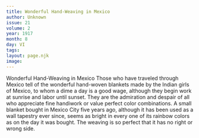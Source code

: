 ```yaml
---
title: Wonderful Hand-Weaving in Mexico
author: Unknown
issue: 21
volume: 2
year: 1917
month: 8
day: VI
tags:
layout: page.njk
image:
---
```

Wonderful Hand-Weaving in Mexico   Those who have traveled through Mexico tell of the wonderful hand-woven blankets made by the Indian girls of Mexico, to whom a dime a day is a good wage, although they begin work at sunrise and labor until sunset. They are the admiration and despair of all who appreciate fine handiwork or value perfect color combinations. A small blanket bought in Mexico City five years ago, although it has been used as a wall tapestry ever since, seems as bright in every one of its rainbow colors as on the day it was bought. The weaving is so perfect that it has no right or wrong side.

